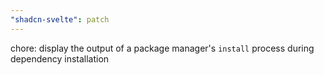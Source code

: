 ```yaml
---
"shadcn-svelte": patch
---
```


chore: display the output of a package manager's `install` process during dependency installation
